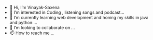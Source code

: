 - 👋 Hi, I’m Vinayak-Saxena 
- 👀 I’m interested in Coding , listening songs and podcast...
- 🌱 I’m currently learning web development and honing my skills in java and python ...
- 💞️ I’m looking to collaborate on ...
- 📫 How to reach me ...

<!---
Vinayak-Saxena/Vinayak-Saxena is a ✨ special ✨ repository because its `README.md` (this file) appears on your GitHub profile.
You can click the Preview link to take a look at your changes.
--->
